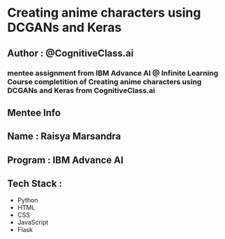 # Creating anime characters using DCGANs and Keras

## Author : @CognitiveClass.ai

### mentee assignment from IBM Advance AI @ Infinite Learning Course completition of Creating anime characters using DCGANs and Keras from CognitiveClass.ai

## Mentee Info

## Name : Raisya Marsandra
## Program : IBM Advance AI

## Tech Stack :

- Python
- HTML
- CSS
- JavaScript
- Flask
